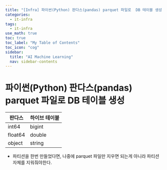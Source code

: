 ```yaml
---
title: "[Infra] 파이썬(Python) 판다스(pandas) parquet 파일로  DB 테이블 생성 " 
categories:
  - it-infra
tags:
  - it-infra
use_math: true
toc: true
toc_label: "My Table of Contents"
toc_icon: "cog"
sidebar:
  title: "AI Machine Learning"
  nav: sidebar-contents
---
```


# 파이썬(Python) 판다스(pandas) parquet 파일로  DB 테이블 생성

판다스 | 하이브 테이블
-------|------------
int64 | bigint
float64 | double
object | string


* 파티션을 한번 만들었다면, 나중에 parquet 파일만 지우면 되는게 아니라 파티션 자체를 지워줘야한다.


